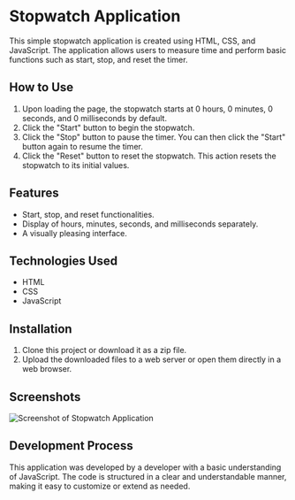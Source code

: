 # Stopwatch Application

This simple stopwatch application is created using HTML, CSS, and JavaScript. The application allows users to measure time and perform basic functions such as start, stop, and reset the timer.

## How to Use

1. Upon loading the page, the stopwatch starts at 0 hours, 0 minutes, 0 seconds, and 0 milliseconds by default.
2. Click the "Start" button to begin the stopwatch.
3. Click the "Stop" button to pause the timer. You can then click the "Start" button again to resume the timer.
4. Click the "Reset" button to reset the stopwatch. This action resets the stopwatch to its initial values.

## Features

- Start, stop, and reset functionalities.
- Display of hours, minutes, seconds, and milliseconds separately.
- A visually pleasing interface.

## Technologies Used

- HTML
- CSS
- JavaScript

## Installation

1. Clone this project or download it as a zip file.
2. Upload the downloaded files to a web server or open them directly in a web browser.

## Screenshots

![Screenshot of Stopwatch Application](screenshot.png)

## Development Process

This application was developed by a developer with a basic understanding of JavaScript. The code is structured in a clear and understandable manner, making it easy to customize or extend as needed.

